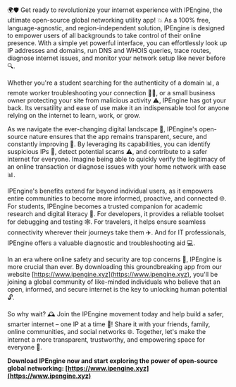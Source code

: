 🌍🛡️ Get ready to revolutionize your internet experience with IPEngine, the ultimate open-source global networking utility app! 💥 As a 100% free, language-agnostic, and region-independent solution, IPEngine is designed to empower users of all backgrounds to take control of their online presence. With a simple yet powerful interface, you can effortlessly look up IP addresses and domains, run DNS and WHOIS queries, trace routes, diagnose internet issues, and monitor your network setup like never before 🔍.

Whether you're a student searching for the authenticity of a domain 📊, a remote worker troubleshooting your connection 🏃‍♂️, or a small business owner protecting your site from malicious activity ⚠️, IPEngine has got your back. Its versatility and ease of use make it an indispensable tool for anyone relying on the internet to learn, work, or grow.

As we navigate the ever-changing digital landscape 🌈, IPEngine's open-source nature ensures that the app remains transparent, secure, and constantly improving 🔧. By leveraging its capabilities, you can identify suspicious IPs 👀, detect potential scams ⚠️, and contribute to a safer internet for everyone. Imagine being able to quickly verify the legitimacy of an online transaction or diagnose issues with your home network with ease 📊.

IPEngine's benefits extend far beyond individual users, as it empowers entire communities to become more informed, proactive, and connected 🌐. For students, IPEngine becomes a trusted companion for academic research and digital literacy 🔬. For developers, it provides a reliable toolset for debugging and testing 🕸️. For travelers, it helps ensure seamless connectivity wherever their journeys take them ✈️. And for IT professionals, IPEngine offers a valuable diagnostic and troubleshooting aid 💻.

In an era where online safety and security are top concerns 🚨, IPEngine is more crucial than ever. By downloading this groundbreaking app from our website [https://www.ipengine.xyz](https://www.ipengine.xyz), you'll be joining a global community of like-minded individuals who believe that an open, informed, and secure internet is the key to unlocking human potential 🔓.

So why wait? 🕰️ Join the IPEngine movement today and help build a safer, smarter internet – one IP at a time 💪! Share it with your friends, family, online communities, and social networks 🌐. Together, let's make the internet a more transparent, trustworthy, and empowering space for everyone 🎉.

**Download IPEngine now and start exploring the power of open-source global networking: [https://www.ipengine.xyz](https://www.ipengine.xyz)**